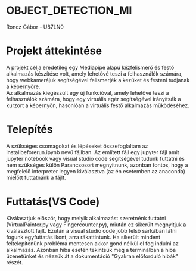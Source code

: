 # OBJECT_DETECTION_MI
Roncz Gábor - U87LN0

# Projekt áttekintése
A projekt célja eredetileg egy Mediapipe alapú kézfelismerő és festő alkalmazás készítése volt, amely lehetővé teszi a felhasználók számára, hogy webkamerájuk segítségével felismerjék a kezüket és festeni tudjanak a képernyőre.  <br> Az alkalmazás kiegészült egy új funkcióval, amely lehetővé teszi a felhasználók számára, hogy egy virtuális egér segítségével irányítsák a kurzort a képernyőn, hasonlóan a virtuális festő alkalmazás működéséhez.

# Telepítés
A szükséges csomagokat és lépéseket összefoglaltam az installbeforerun.ipynb nevű fájlban. Az említett fájl egy jupyter fájl amit jupyter notebook vagy visual studio code segítségével tudunk futtatni és nem szükséges külön Parancsosort megnyitnunk, azonban fontos, hogy a megfelelő interpreter legyen kiválasztva (az én esetemben az anaconda) mielőtt futtatnánk a fájlt. 

# Futtatás(VS Code)
Kiválasztjuk először, hogy melyik alkalmazást szeretnénk futtatni (VirtualPainter.py vagy Fingercounter.py), miután ez sikerült megnyitjuk a kiválasztott fájlt. Ezután a visual studio code jobb felső sarkában látni fogunk egyfuttatás ikont, arra rákattintunk. Ha sikerült mindent feltelepítenünk probléma mentesen akkor gond nélkül el fog indulni az alkalmazás. Azonban hiba esetén tekintsük meg a terminálban a hiba üzenetünket és nézzük át a dokumentáció "Gyakran előforduló hibák" részét.
